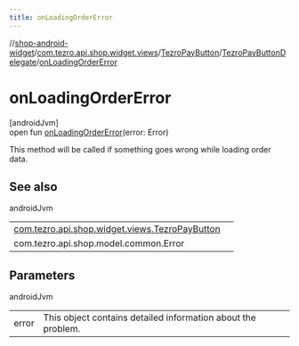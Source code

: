 ```yaml
---
title: onLoadingOrderError
---
```

//[shop-android-widget](../../../../index.html)/[com.tezro.api.shop.widget.views](../../index.html)/[TezroPayButton](../index.html)/[TezroPayButtonDelegate](index.html)/[onLoadingOrderError](on-loading-order-error.html)



# onLoadingOrderError



[androidJvm]\
open fun [onLoadingOrderError](on-loading-order-error.html)(error: Error)



This method will be called if something goes wrong while loading order data.



## See also


androidJvm

| | |
|---|---|
| [com.tezro.api.shop.widget.views.TezroPayButton](../update-order.html) |  |
| com.tezro.api.shop.model.common.Error |  |



## Parameters


androidJvm

| | |
|---|---|
| error | This object contains detailed information about the problem. |




